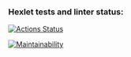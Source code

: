 ### Hexlet tests and linter status:
[![Actions Status](https://github.com/aleksandrchusovitin/frontend-project-lvl1/workflows/hexlet-check/badge.svg)](https://github.com/aleksandrchusovitin/frontend-project-lvl1/actions)

[![Maintainability](https://api.codeclimate.com/v1/badges/a99a88d28ad37a79dbf6/maintainability)](https://codeclimate.com/github/codeclimate/codeclimate/maintainability)